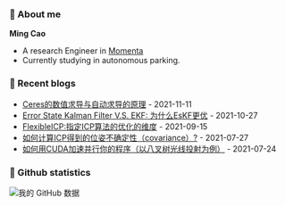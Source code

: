 ### :wave: About me
**Ming Cao**

- A research Engineer in [Momenta](https://www.momenta.cn/en/)
- Currently studying in autonomous parking.
 
### :blue_book: Recent blogs
<!-- blog starts -->
* <a href='https://epsavlc.github.io//2021/11/11/autodiff.html' target='_blank'>Ceres的数值求导与自动求导的原理</a> - 2021-11-11
* <a href='https://epsavlc.github.io//2021/10/27/eskf.html' target='_blank'>Error State Kalman Filter V.S. EKF: 为什么EsKF更优</a> - 2021-10-27
* <a href='https://epsavlc.github.io//2021/09/15/flexible_icp.html' target='_blank'>FlexibleICP:指定ICP算法的优化的维度</a> - 2021-09-15
* <a href='https://epsavlc.github.io//2021/07/27/icp_covariance.html' target='_blank'>如何计算ICP得到的位姿不确定性（covariance）?</a> - 2021-07-27
* <a href='https://epsavlc.github.io//2021/07/24/cuda_programming.html' target='_blank'>如何用CUDA加速并行你的程序（以八叉树光线投射为例）</a> - 2021-07-24
<!-- blog ends -->

### :watermelon: Github statistics
![我的 GitHub 数据](https://github-readme-stats.vercel.app/api?username=EpsAvlc&show_icons=true&theme=gruvbox)
